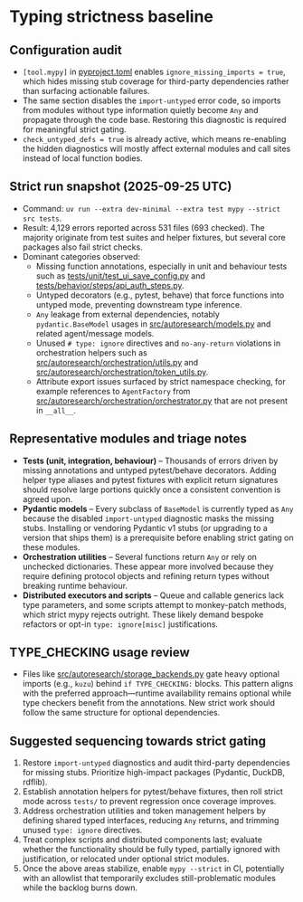 # Typing strictness baseline

## Configuration audit

- `[tool.mypy]` in [pyproject.toml](../../pyproject.toml) enables
  `ignore_missing_imports = true`, which hides missing stub coverage for
  third-party dependencies rather than surfacing actionable failures.
- The same section disables the `import-untyped` error code, so imports from
  modules without type information quietly become `Any` and propagate through
  the code base. Restoring this diagnostic is required for meaningful strict
  gating.
- `check_untyped_defs = true` is already active, which means re-enabling the
  hidden diagnostics will mostly affect external modules and call sites instead
  of local function bodies.

## Strict run snapshot (2025-09-25 UTC)

- Command: `uv run --extra dev-minimal --extra test mypy --strict src tests`.
- Result: 4,129 errors reported across 531 files (693 checked). The majority
  originate from test suites and helper fixtures, but several core packages
  also fail strict checks.
- Dominant categories observed:
  - Missing function annotations, especially in unit and behaviour tests such
    as [tests/unit/test_ui_save_config.py](../../tests/unit/test_ui_save_config.py)
    and [tests/behavior/steps/api_auth_steps.py](../../tests/behavior/steps/api_auth_steps.py).
  - Untyped decorators (e.g., pytest, behave) that force functions into
    untyped mode, preventing downstream type inference.
  - `Any` leakage from external dependencies, notably `pydantic.BaseModel`
    usages in [src/autoresearch/models.py](../../src/autoresearch/models.py)
    and related agent/message models.
  - Unused `# type: ignore` directives and `no-any-return` violations in
    orchestration helpers such as
    [src/autoresearch/orchestration/utils.py](../../src/autoresearch/orchestration/utils.py)
    and [src/autoresearch/orchestration/token_utils.py](../../src/autoresearch/orchestration/token_utils.py).
  - Attribute export issues surfaced by strict namespace checking, for example
    references to `AgentFactory` from
    [src/autoresearch/orchestration/orchestrator.py](../../src/autoresearch/orchestration/orchestrator.py)
    that are not present in `__all__`.

## Representative modules and triage notes

- **Tests (unit, integration, behaviour)** – Thousands of errors driven by
  missing annotations and untyped pytest/behave decorators. Adding helper
  type aliases and pytest fixtures with explicit return signatures should
  resolve large portions quickly once a consistent convention is agreed upon.
- **Pydantic models** – Every subclass of `BaseModel` is currently typed as
  `Any` because the disabled `import-untyped` diagnostic masks the missing
  stubs. Installing or vendoring Pydantic v1 stubs (or upgrading to a version
  that ships them) is a prerequisite before enabling strict gating on these
  modules.
- **Orchestration utilities** – Several functions return `Any` or rely on
  unchecked dictionaries. These appear more involved because they require
  defining protocol objects and refining return types without breaking
  runtime behaviour.
- **Distributed executors and scripts** – Queue and callable generics lack
  type parameters, and some scripts attempt to monkey-patch methods, which
  strict mypy rejects outright. These likely demand bespoke refactors or
  opt-in `type: ignore[misc]` justifications.

## TYPE_CHECKING usage review

- Files like
  [src/autoresearch/storage_backends.py](../../src/autoresearch/storage_backends.py)
  gate heavy optional imports (e.g., `kuzu`) behind `if TYPE_CHECKING:` blocks.
  This pattern aligns with the preferred approach—runtime availability remains
  optional while type checkers benefit from the annotations. New strict work
  should follow the same structure for optional dependencies.

## Suggested sequencing towards strict gating

1. Restore `import-untyped` diagnostics and audit third-party dependencies for
   missing stubs. Prioritize high-impact packages (Pydantic, DuckDB, rdflib).
2. Establish annotation helpers for pytest/behave fixtures, then roll strict
   mode across `tests/` to prevent regression once coverage improves.
3. Address orchestration utilities and token management helpers by defining
   shared typed interfaces, reducing `Any` returns, and trimming unused
   `type: ignore` directives.
4. Treat complex scripts and distributed components last; evaluate whether the
   functionality should be fully typed, partially ignored with justification,
   or relocated under optional strict modules.
5. Once the above areas stabilize, enable `mypy --strict` in CI, potentially
   with an allowlist that temporarily excludes still-problematic modules while
   the backlog burns down.
